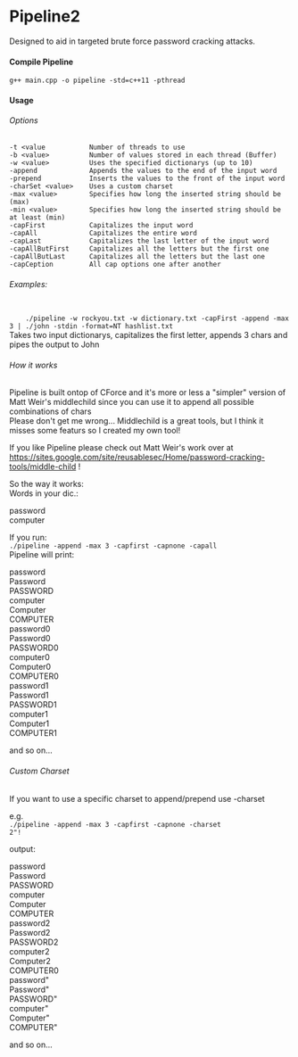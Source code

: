 # Pipeline2
Designed to aid in targeted brute force password cracking attacks.    

#### Compile Pipeline
<code>g++ main.cpp -o pipeline -std=c++11 -pthread</code>    

#### Usage

###### Options

    -t <value           Number of threads to use     
    -b <value>          Number of values stored in each thread (Buffer)     
    -w <value>          Uses the specified dictionarys (up to 10)     
    -append             Appends the values to the end of the input word     
    -prepend            Inserts the values to the front of the input word     
    -charSet <value>    Uses a custom charset     
    -max <value>        Specifies how long the inserted string should be (max)
    -min <value>        Specifies how long the inserted string should be at least (min)
    -capFirst           Capitalizes the input word     
    -capAll             Capitalizes the entire word     
    -capLast            Capitalizes the last letter of the input word      
    -capAllButFirst     Capitalizes all the letters but the first one     
    -capAllButLast      Capitalizes all the letters but the last one      
    -capCeption         All cap options one after another      

###### Examples:
<code>
    ./pipeline -w rockyou.txt -w dictionary.txt -capFirst -append -max 3 | ./john -stdin -format=NT hashlist.txt
</code>    
    Takes two input dictionarys, capitalizes the first letter, appends 3 chars and pipes the output to John    


###### How it works

Pipeline is built ontop of CForce and it's more or less a "simpler" version of Matt Weir's middlechild since you can use it to append all possible combinations of chars    
Please don't get me wrong... Middlechild is a great tools, but I think it misses some featurs so I created my own tool!    

If you like Pipeline please check out Matt Weir's work over at https://sites.google.com/site/reusablesec/Home/password-cracking-tools/middle-child !    

So the way it works:    
Words in your dic.:    

password    
computer    

If you run:    
<code>./pipeline -append -max 3 -capfirst -capnone -capall</code>        
Pipeline will print:    

password    
Password    
PASSWORD    
computer    
Computer    
COMPUTER    
password0    
Password0    
PASSWORD0    
computer0    
Computer0    
COMPUTER0    
password1    
Password1    
PASSWORD1    
computer1    
Computer1    
COMPUTER1    

and so on...    

###### Custom Charset

If you want to use a specific charset to append/prepend use -charset    

e.g.    
<code>./pipeline -append -max 3 -capfirst -capnone -charset 2\"\!</code>    

output:    

password    
Password    
PASSWORD    
computer    
Computer    
COMPUTER    
password2    
Password2    
PASSWORD2    
computer2    
Computer2    
COMPUTER0    
password"    
Password"    
PASSWORD"    
computer"    
Computer"    
COMPUTER"    

and so on...    
